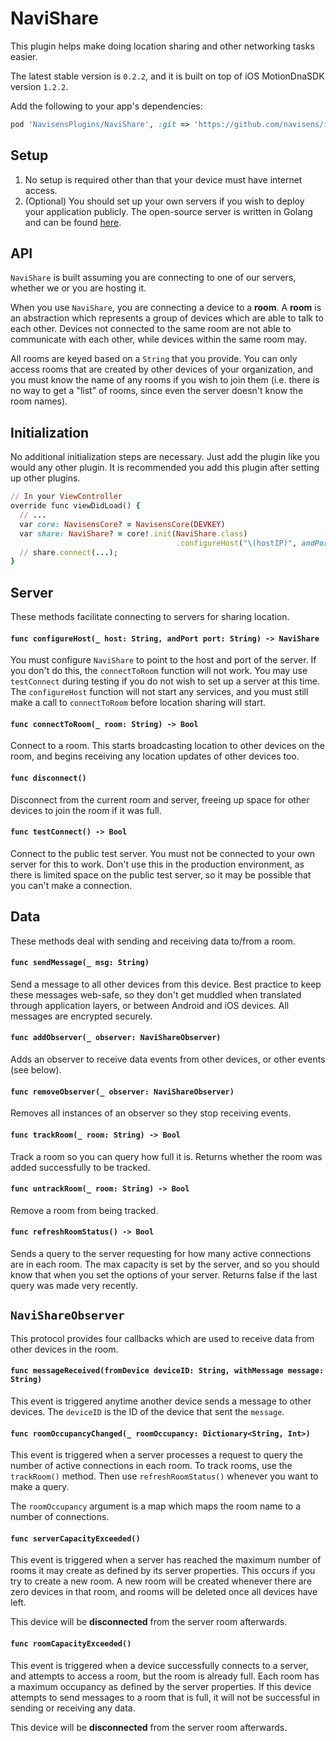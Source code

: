 # NaviShare

This plugin helps make doing location sharing and other networking tasks easier.

The latest stable version is `0.2.2`, and it is built on top of iOS MotionDnaSDK version `1.2.2`.

Add the following to your app's dependencies:

```ruby
pod 'NavisensPlugins/NaviShare', :git => 'https://github.com/navisens/iOS-Plugin.git', :branch => 'repositories'
```

## Setup

1. No setup is required other than that your device must have internet access.
2. (Optional) You should set up your own servers if you wish to deploy your application publicly. The open-source server is written in Golang and can be found [here](https://github.com/navisens/NaviServer).

## API

`NaviShare` is built assuming you are connecting to one of our servers, whether we or you are hosting it.

When you use `NaviShare`, you are connecting a device to a **room**. A **room** is an abstraction which represents a group of devices which are able to talk to each other. Devices not connected to the same room are not able to communicate with each other, while devices within the same room may.

All rooms are keyed based on a `String` that you provide. You can only access rooms that are created by other devices of your organization, and you must know the name of any rooms if you wish to join them (i.e. there is no way to get a "list" of rooms, since even the server doesn't know the room names).

## Initialization

No additional initialization steps are necessary. Just add the plugin like you would any other plugin. It is recommended you add this plugin after setting up other plugins.

```ruby
// In your ViewController
override func viewDidLoad() {
  // ...
  var core: NavisensCore? = NavisensCore(DEVKEY)
  var share: NaviShare? = core!.init(NaviShare.class)
                                     .configureHost("\(hostIP)", andPort: "\(port)");
  // share.connect(...);
}
```

## Server

These methods facilitate connecting to servers for sharing location.

#### `func configureHost(_ host: String, andPort port: String) -> NaviShare`

You must configure `NaviShare` to point to the host and port of the server. If you don't do this, the `connectToRoom` function will not work. You may use `testConnect` during testing if you do not wish to set up a server at this time. The `configureHost` function will not start any services, and you must still make a call to `connectToRoom` before location sharing will start.

#### `func connectToRoom(_ room: String) -> Bool`

Connect to a room. This starts broadcasting location to other devices on the room, and begins receiving any location updates of other devices too.

#### `func disconnect()`

Disconnect from the current room and server, freeing up space for other devices to join the room if it was full.

#### `func testConnect() -> Bool`

Connect to the public test server. You must not be connected to your own server for this to work. Don't use this in the production environment, as there is limited space on the public test server, so it may be possible that you can't make a connection.

## Data

These methods deal with sending and receiving data to/from a room.

#### `func sendMessage(_ msg: String)`

Send a message to all other devices from this device. Best practice to keep these messages web-safe, so they don't get muddled when translated through application layers, or between Android and iOS devices. All messages are encrypted securely.

#### `func addObserver(_ observer: NaviShareObserver)`

Adds an observer to receive data events from other devices, or other events (see below).

#### `func removeObserver(_ observer: NaviShareObserver)`

Removes all instances of an observer so they stop receiving events.

#### `func trackRoom(_ room: String) -> Bool`

Track a room so you can query how full it is. Returns whether the room was added successfully to be tracked.

#### `func untrackRoom(_ room: String) -> Bool`

Remove a room from being tracked.

#### `func refreshRoomStatus() -> Bool`

Sends a query to the server requesting for how many active connections are in each room. The max capacity is set by the server, and so you should know that when you set the options of your server. Returns false if the last query was made very recently.

## `NaviShareObserver`

This protocol provides four callbacks which are used to receive data from other devices in the room.

#### `func messageReceived(fromDevice deviceID: String, withMessage message: String)`

This event is triggered anytime another device sends a message to other devices. The `deviceID` is the ID of the device that sent the `message`.

#### `func roomOccupancyChanged(_ roomOccupancy: Dictionary<String, Int>)`

This event is triggered when a server processes a request to query the number of active connections in each room. To track rooms, use the `trackRoom()` method. Then use `refreshRoomStatus()` whenever you want to make a query.

The `roomOccupancy` argument is a map which maps the room name to a number of connections.

#### `func serverCapacityExceeded()`

This event is triggered when a server has reached the maximum number of rooms it may create as defined by its server properties. This occurs if you try to create a new room. A new room will be created whenever there are zero devices in that room, and rooms will be deleted once all devices have left.

This device will be **disconnected** from the server room afterwards.

#### `func roomCapacityExceeded()`

This event is triggered when a device successfully connects to a server, and attempts to access a room, but the room is already full. Each room has a maximum occupancy as defined by the server properties. If this device attempts to send messages to a room that is full, it will not be successful in sending or receiving any data.

This device will be **disconnected** from the server room afterwards.
